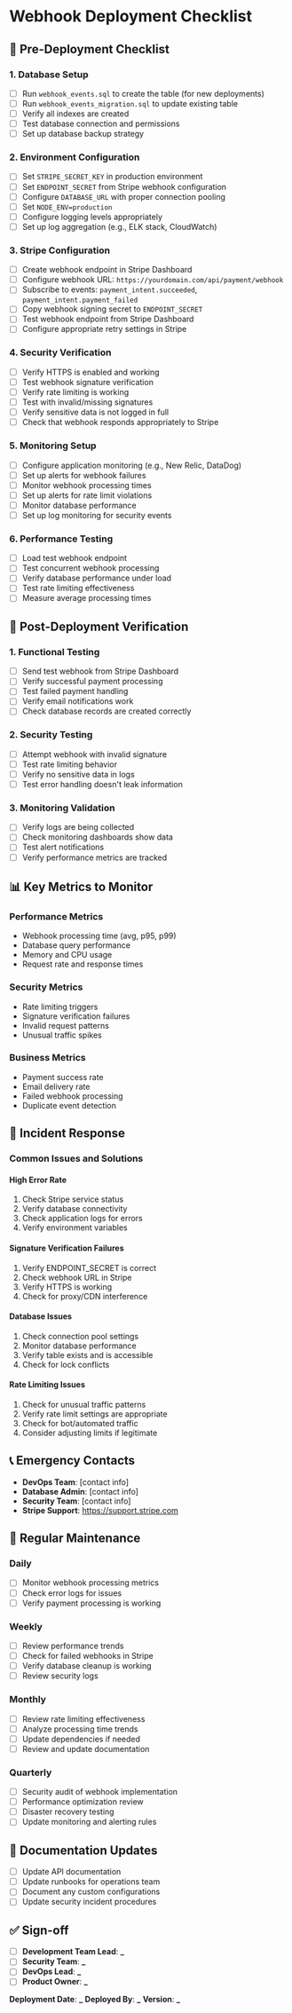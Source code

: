 # Webhook Deployment Checklist

## 🚀 Pre-Deployment Checklist

### 1. Database Setup

- [ ] Run `webhook_events.sql` to create the table (for new deployments)
- [ ] Run `webhook_events_migration.sql` to update existing table
- [ ] Verify all indexes are created
- [ ] Test database connection and permissions
- [ ] Set up database backup strategy

### 2. Environment Configuration

- [ ] Set `STRIPE_SECRET_KEY` in production environment
- [ ] Set `ENDPOINT_SECRET` from Stripe webhook configuration
- [ ] Configure `DATABASE_URL` with proper connection pooling
- [ ] Set `NODE_ENV=production`
- [ ] Configure logging levels appropriately
- [ ] Set up log aggregation (e.g., ELK stack, CloudWatch)

### 3. Stripe Configuration

- [ ] Create webhook endpoint in Stripe Dashboard
- [ ] Configure webhook URL: `https://yourdomain.com/api/payment/webhook`
- [ ] Subscribe to events: `payment_intent.succeeded`, `payment_intent.payment_failed`
- [ ] Copy webhook signing secret to `ENDPOINT_SECRET`
- [ ] Test webhook endpoint from Stripe Dashboard
- [ ] Configure appropriate retry settings in Stripe

### 4. Security Verification

- [ ] Verify HTTPS is enabled and working
- [ ] Test webhook signature verification
- [ ] Verify rate limiting is working
- [ ] Test with invalid/missing signatures
- [ ] Verify sensitive data is not logged in full
- [ ] Check that webhook responds appropriately to Stripe

### 5. Monitoring Setup

- [ ] Configure application monitoring (e.g., New Relic, DataDog)
- [ ] Set up alerts for webhook failures
- [ ] Monitor webhook processing times
- [ ] Set up alerts for rate limit violations
- [ ] Monitor database performance
- [ ] Set up log monitoring for security events

### 6. Performance Testing

- [ ] Load test webhook endpoint
- [ ] Test concurrent webhook processing
- [ ] Verify database performance under load
- [ ] Test rate limiting effectiveness
- [ ] Measure average processing times

## 🔧 Post-Deployment Verification

### 1. Functional Testing

- [ ] Send test webhook from Stripe Dashboard
- [ ] Verify successful payment processing
- [ ] Test failed payment handling
- [ ] Verify email notifications work
- [ ] Check database records are created correctly

### 2. Security Testing

- [ ] Attempt webhook with invalid signature
- [ ] Test rate limiting behavior
- [ ] Verify no sensitive data in logs
- [ ] Test error handling doesn't leak information

### 3. Monitoring Validation

- [ ] Verify logs are being collected
- [ ] Check monitoring dashboards show data
- [ ] Test alert notifications
- [ ] Verify performance metrics are tracked

## 📊 Key Metrics to Monitor

### Performance Metrics

- Webhook processing time (avg, p95, p99)
- Database query performance
- Memory and CPU usage
- Request rate and response times

### Security Metrics

- Rate limiting triggers
- Signature verification failures
- Invalid request patterns
- Unusual traffic spikes

### Business Metrics

- Payment success rate
- Email delivery rate
- Failed webhook processing
- Duplicate event detection

## 🚨 Incident Response

### Common Issues and Solutions

#### High Error Rate

1. Check Stripe service status
2. Verify database connectivity
3. Check application logs for errors
4. Verify environment variables

#### Signature Verification Failures

1. Verify ENDPOINT_SECRET is correct
2. Check webhook URL in Stripe
3. Verify HTTPS is working
4. Check for proxy/CDN interference

#### Database Issues

1. Check connection pool settings
2. Monitor database performance
3. Verify table exists and is accessible
4. Check for lock conflicts

#### Rate Limiting Issues

1. Check for unusual traffic patterns
2. Verify rate limit settings are appropriate
3. Check for bot/automated traffic
4. Consider adjusting limits if legitimate

## 📞 Emergency Contacts

- **DevOps Team**: [contact info]
- **Database Admin**: [contact info]
- **Security Team**: [contact info]
- **Stripe Support**: https://support.stripe.com

## 🔄 Regular Maintenance

### Daily

- [ ] Monitor webhook processing metrics
- [ ] Check error logs for issues
- [ ] Verify payment processing is working

### Weekly

- [ ] Review performance trends
- [ ] Check for failed webhooks in Stripe
- [ ] Verify database cleanup is working
- [ ] Review security logs

### Monthly

- [ ] Review rate limiting effectiveness
- [ ] Analyze processing time trends
- [ ] Update dependencies if needed
- [ ] Review and update documentation

### Quarterly

- [ ] Security audit of webhook implementation
- [ ] Performance optimization review
- [ ] Disaster recovery testing
- [ ] Update monitoring and alerting rules

## 📝 Documentation Updates

- [ ] Update API documentation
- [ ] Update runbooks for operations team
- [ ] Document any custom configurations
- [ ] Update security incident procedures

## ✅ Sign-off

- [ ] **Development Team Lead**: ********\_********
- [ ] **Security Team**: ********\_********
- [ ] **DevOps Lead**: ********\_********
- [ ] **Product Owner**: ********\_********

**Deployment Date**: ********\_********
**Deployed By**: ********\_********
**Version**: ********\_********
